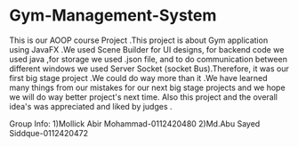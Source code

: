 # Gym-Management-System
This is our AOOP course Project .This project is about Gym application using JavaFX .We used Scene Builder for UI designs, for backend code we used java ,for storage we used .json file, and to do communication between different windows we used Server Socket (socket Bus).Therefore, it was our first big stage project .We could do way more than it .We have learned many things from our mistakes for our next big stage projects and we hope we will do way better project's next time. Also this project and the overall idea's was appreciated and liked by judges .

Group Info:
1)Mollick Abir Mohammad-0112420480
2)Md.Abu Sayed Siddque-0112420472
